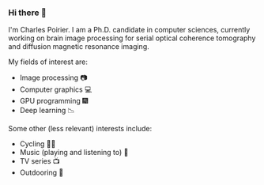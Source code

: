 ### Hi there 👋

I'm Charles Poirier. I am a Ph.D. candidate in computer sciences, currently working on brain image processing for serial optical coherence tomography and diffusion magnetic resonance imaging.

My fields of interest are:
- Image processing :camera:
- Computer graphics :computer:
- GPU programming :fireworks:
- Deep learning :chart_with_downwards_trend:

Some other (less relevant) interests include:
* Cycling :biking_man:
* Music (playing and listening to) :guitar:
* TV series :tv:
* Outdooring :sunrise_over_mountains:

<!--
* B.Sc. in Computer Sciences (Imaging and Digital Media);
* M.Sc. Candidate 


**CHrlS98/CHrlS98** is a ✨ _special_ ✨ repository because its `README.md` (this file) appears on your GitHub profile.

Here are some ideas to get you started:

- 🔭 I’m currently working on ...
- 🌱 I’m currently learning ...
- 👯 I’m looking to collaborate on ...
- 🤔 I’m looking for help with ...
- 💬 Ask me about ...
- 📫 How to reach me: ...
- 😄 Pronouns: ...
- ⚡ Fun fact: ...
-->
